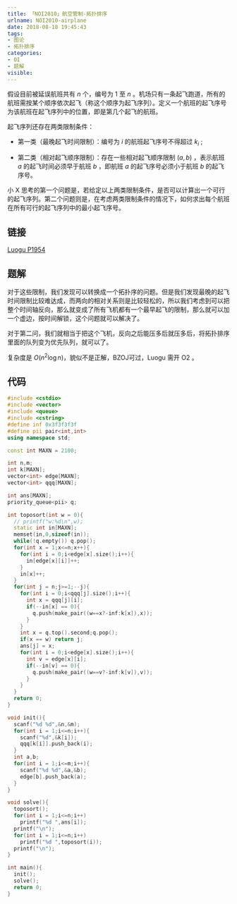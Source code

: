 ```yaml
---
title: 「NOI2010」航空管制-拓扑排序
urlname: NOI2010-airplane
date: 2018-08-18 19:45:43
tags:
- 图论
- 拓扑排序
categories: 
- OI
- 题解
visible:
---
```


假设目前被延误航班共有 $n$ 个，编号为 $1$ 至 $n$ 。机场只有一条起飞跑道，所有的航班需按某个顺序依次起飞（称这个顺序为起飞序列）。定义一个航班的起飞序号为该航班在起飞序列中的位置，即是第几个起飞的航班。

起飞序列还存在两类限制条件：

+ 第一类（最晚起飞时间限制）：编号为 $i$ 的航班起飞序号不得超过 $k_i$ ;

+ 第二类（相对起飞顺序限制）：存在一些相对起飞顺序限制 $(a, b)$ ，表示航班 $a$ 的起飞时间必须早于航班 $b$ ，即航班 $a$ 的起飞序号必须小于航班 $b$ 的起飞序号。

小 $\text{X}$ 思考的第一个问题是，若给定以上两类限制条件，是否可以计算出一个可行的起飞序列。第二个问题则是，在考虑两类限制条件的情况下，如何求出每个航班在所有可行的起飞序列中的最小起飞序号。

<!-- more -->

## 链接

[Luogu P1954](https://www.luogu.org/problemnew/show/P1954)

## 题解

对于这些限制，我们发现可以转换成一个拓扑序的问题。但是我们发现最晚的起飞时间限制比较难达成，而两向的相对关系则是比较轻松的，所以我们考虑到可以把整个时间轴反向，那么就变成了所有飞机都有一个最早起飞的限制，那么就可以加一个虚边，按时间解锁，这个问题就可以解决了。

对于第二问，我们就相当于把这个飞机，反向之后能压多后就压多后，将拓扑排序里面的队列变为优先队列，就可以了。

复杂度是 $O(n^2 \log{n})$，貌似不是正解，BZOJ可过，Luogu 需开 O2 。

## 代码


```cpp
#include <cstdio>
#include <vector>
#include <queue>
#include <cstring>
#define inf 0x3f3f3f3f
#define pii pair<int,int>
using namespace std;

const int MAXN = 2100;

int n,m;
int k[MAXN];
vector<int> edge[MAXN];
vector<int> qqq[MAXN];

int ans[MAXN];
priority_queue<pii> q;

int toposort(int w = 0){
  // printf("w:%d\n",w);
  static int in[MAXN];
  memset(in,0,sizeof(in));
  while(!q.empty()) q.pop();
  for(int x = 1;x<=n;x++){
    for(int i = 0;i<edge[x].size();i++){
      in[edge[x][i]]++;
    }
    in[x]++;
  }
  for(int j = n;j>=1;--j){
    for(int i = 0;i<qqq[j].size();i++){
      int x = qqq[j][i];
      if(--in[x] == 0){
        q.push(make_pair((w==x?-inf:k[x]),x));
      }
    }
    int x = q.top().second;q.pop();
    if(x == w) return j;
    ans[j] = x;
    for(int i = 0;i<edge[x].size();i++){
      int v = edge[x][i];
      if(--in[v] == 0){
        q.push(make_pair((w==v?-inf:k[v]),v));
      }
    }
  }
  return 0;
}

void init(){
  scanf("%d %d",&n,&m);
  for(int i = 1;i<=n;i++){
    scanf("%d",&k[i]);
    qqq[k[i]].push_back(i);
  }
  int a,b;
  for(int i = 1;i<=m;i++){
    scanf("%d %d",&a,&b);
    edge[b].push_back(a);
  }
}

void solve(){
  toposort();
  for(int i = 1;i<=n;i++)
    printf("%d ",ans[i]);
  printf("\n");
  for(int i = 1;i<=n;i++)
    printf("%d ",toposort(i));
  printf("\n");
}

int main(){
  init();
  solve();
  return 0;
}
```


